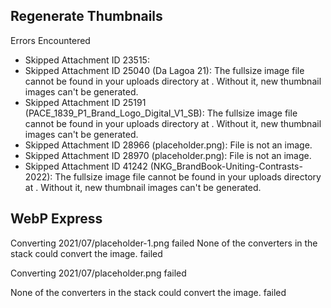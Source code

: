 

## Regenerate Thumbnails

Errors Encountered
 - Skipped Attachment ID 23515:
- Skipped Attachment ID 25040 (Da Lagoa 21): The fullsize image file cannot be found in your uploads directory at . Without it, new thumbnail images can't be generated.
- Skipped Attachment ID 25191 (PACE_1839_P1_Brand_Logo_Digital_V1_SB): The fullsize image file cannot be found in your uploads directory at . Without it, new thumbnail images can't be generated.
- Skipped Attachment ID 28966 (placeholder.png): File is not an image.
- Skipped Attachment ID 28970 (placeholder.png): File is not an image.
- Skipped Attachment ID 41242 (NKG_BrandBook-Uniting-Contrasts-2022): The fullsize image file cannot be found in your uploads directory at . Without it, new thumbnail images can't be generated.



## WebP Express

Converting 2021/07/placeholder-1.png failed
None of the converters in the stack could convert the image. failed

Converting 2021/07/placeholder.png failed

None of the converters in the stack could convert the image. failed
